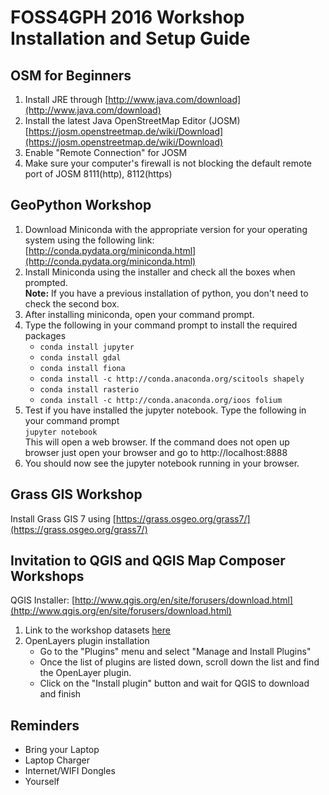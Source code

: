 # FOSS4GPH 2016 Workshop Installation and Setup Guide

## OSM for Beginners
1. Install JRE through [http://www.java.com/download](http://www.java.com/download)
2. Install the latest Java OpenStreetMap Editor (JOSM) [https://josm.openstreetmap.de/wiki/Download](https://josm.openstreetmap.de/wiki/Download)
3. Enable "Remote Connection" for JOSM
4. Make sure your computer's firewall is not blocking the default remote port of JOSM 8111(http), 8112(https)


## GeoPython Workshop
1. Download Miniconda with the appropriate version for your operating system using the following link: [http://conda.pydata.org/miniconda.html](http://conda.pydata.org/miniconda.html)
2. Install Miniconda using the installer and check all the boxes when prompted. <br />
   **Note:** If you have a previous installation of python, you don't need to check the second box.
3. After installing miniconda, open your command prompt.
4. Type the following in your command prompt to install the required packages<br />
   - `conda install jupyter`
   - `conda install gdal`
   - `conda install fiona` 
   - `conda install -c http://conda.anaconda.org/scitools shapely`
   - `conda install rasterio`
   - `conda install -c http://conda.anaconda.org/ioos folium`
5. Test if you have installed the jupyter notebook. Type the following in your command prompt <br />
   `jupyter notebook` <br />
   This will open a web browser. If the command does not open up browser just open your browser and go to http://localhost:8888
6. You should now see the jupyter notebook running in your browser.


## Grass GIS Workshop
Install Grass GIS 7 using [https://grass.osgeo.org/grass7/](https://grass.osgeo.org/grass7/)

## Invitation to QGIS and QGIS Map Composer Workshops
QGIS Installer: [http://www.qgis.org/en/site/forusers/download.html](http://www.qgis.org/en/site/forusers/download.html)
1. Link to the workshop datasets [here](https://www.dropbox.com/sh/klf9uhgc09kgyxf/AABlkQOgyrQS1yTlNqGCoXJEa?dl=0)
2. OpenLayers plugin installation
    - Go to the "Plugins" menu and select "Manage and Install Plugins"
    - Once the list of plugins are listed down, scroll down the list and find the OpenLayer plugin.
    - Click on the "Install plugin" button and wait for QGIS to download and finish
 

## Reminders
 - Bring your Laptop
 - Laptop Charger
 - Internet/WIFI Dongles
 - Yourself
